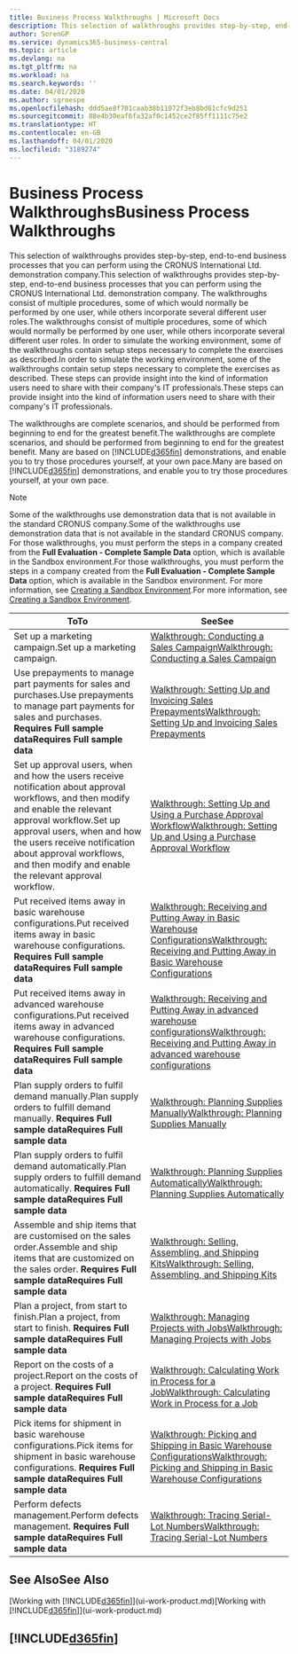 ```yaml
---
title: Business Process Walkthroughs | Microsoft Docs
description: This selection of walkthroughs provides step-by-step, end-to-end business processes that you can perform using the CRONUS International Ltd. demonstration company. The walkthroughs consist of multiple procedures, some of which would normally be performed by one user, while others incorporate several different user roles. In order to simulate the working environment, some of the walkthroughs contain setup steps necessary to complete the exercises as described. These steps can provide insight into the kind of information users need to share with their company's IT professionals.
author: SorenGP
ms.service: dynamics365-business-central
ms.topic: article
ms.devlang: na
ms.tgt_pltfrm: na
ms.workload: na
ms.search.keywords: ''
ms.date: 04/01/2020
ms.author: sgroespe
ms.openlocfilehash: ddd5ae8f701caab38b11072f3eb8bd61cfc9d251
ms.sourcegitcommit: 88e4b30eaf6fa32af0c1452ce2f85ff1111c75e2
ms.translationtype: HT
ms.contentlocale: en-GB
ms.lasthandoff: 04/01/2020
ms.locfileid: "3189274"
---
```

# <a name="business-process-walkthroughs"></a><span data-ttu-id="1cedb-106">Business Process Walkthroughs</span><span class="sxs-lookup"><span data-stu-id="1cedb-106">Business Process Walkthroughs</span></span>
<span data-ttu-id="1cedb-107">This selection of walkthroughs provides step-by-step, end-to-end business processes that you can perform using the CRONUS International Ltd. demonstration company.</span><span class="sxs-lookup"><span data-stu-id="1cedb-107">This selection of walkthroughs provides step-by-step, end-to-end business processes that you can perform using the CRONUS International Ltd. demonstration company.</span></span> <span data-ttu-id="1cedb-108">The walkthroughs consist of multiple procedures, some of which would normally be performed by one user, while others incorporate several different user roles.</span><span class="sxs-lookup"><span data-stu-id="1cedb-108">The walkthroughs consist of multiple procedures, some of which would normally be performed by one user, while others incorporate several different user roles.</span></span> <span data-ttu-id="1cedb-109">In order to simulate the working environment, some of the walkthroughs contain setup steps necessary to complete the exercises as described.</span><span class="sxs-lookup"><span data-stu-id="1cedb-109">In order to simulate the working environment, some of the walkthroughs contain setup steps necessary to complete the exercises as described.</span></span> <span data-ttu-id="1cedb-110">These steps can provide insight into the kind of information users need to share with their company's IT professionals.</span><span class="sxs-lookup"><span data-stu-id="1cedb-110">These steps can provide insight into the kind of information users need to share with their company's IT professionals.</span></span>  

 <span data-ttu-id="1cedb-111">The walkthroughs are complete scenarios, and should be performed from beginning to end for the greatest benefit.</span><span class="sxs-lookup"><span data-stu-id="1cedb-111">The walkthroughs are complete scenarios, and should be performed from beginning to end for the greatest benefit.</span></span> <span data-ttu-id="1cedb-112">Many are based on [!INCLUDE[d365fin](includes/d365fin_md.md)] demonstrations, and enable you to try those procedures yourself, at your own pace.</span><span class="sxs-lookup"><span data-stu-id="1cedb-112">Many are based on [!INCLUDE[d365fin](includes/d365fin_md.md)] demonstrations, and enable you to try those procedures yourself, at your own pace.</span></span>  

> [!NOTE]
> <span data-ttu-id="1cedb-113">Some of the walkthroughs use demonstration data that is not available in the standard CRONUS company.</span><span class="sxs-lookup"><span data-stu-id="1cedb-113">Some of the walkthroughs use demonstration data that is not available in the standard CRONUS company.</span></span> <span data-ttu-id="1cedb-114">For those walkthroughs, you must perform the steps in a company created from the **Full Evaluation - Complete Sample Data** option, which is available in the Sandbox environment.</span><span class="sxs-lookup"><span data-stu-id="1cedb-114">For those walkthroughs, you must perform the steps in a company created from the **Full Evaluation - Complete Sample Data** option, which is available in the Sandbox environment.</span></span> <span data-ttu-id="1cedb-115">For more information, see [Creating a Sandbox Environment](across-how-create-sandbox-environment.md).</span><span class="sxs-lookup"><span data-stu-id="1cedb-115">For more information, see [Creating a Sandbox Environment](across-how-create-sandbox-environment.md).</span></span>

|<span data-ttu-id="1cedb-116">To</span><span class="sxs-lookup"><span data-stu-id="1cedb-116">To</span></span>|<span data-ttu-id="1cedb-117">See</span><span class="sxs-lookup"><span data-stu-id="1cedb-117">See</span></span>|  
|--------|---------|  
|<span data-ttu-id="1cedb-118">Set up a marketing campaign.</span><span class="sxs-lookup"><span data-stu-id="1cedb-118">Set up a marketing campaign.</span></span>|[<span data-ttu-id="1cedb-119">Walkthrough: Conducting a Sales Campaign</span><span class="sxs-lookup"><span data-stu-id="1cedb-119">Walkthrough: Conducting a Sales Campaign</span></span>](walkthrough-conducting-a-sales-campaign.md)|  
|<span data-ttu-id="1cedb-120">Use prepayments to manage part payments for sales and purchases.</span><span class="sxs-lookup"><span data-stu-id="1cedb-120">Use prepayments to manage part payments for sales and purchases.</span></span> <span data-ttu-id="1cedb-121">**Requires Full sample data**</span><span class="sxs-lookup"><span data-stu-id="1cedb-121">**Requires Full sample data**</span></span> |[<span data-ttu-id="1cedb-122">Walkthrough: Setting Up and Invoicing Sales Prepayments</span><span class="sxs-lookup"><span data-stu-id="1cedb-122">Walkthrough: Setting Up and Invoicing Sales Prepayments</span></span>](walkthrough-setting-up-and-invoicing-sales-prepayments.md)|  
|<span data-ttu-id="1cedb-123">Set up approval users, when and how the users receive notification about approval workflows, and then modify and enable the relevant approval workflow.</span><span class="sxs-lookup"><span data-stu-id="1cedb-123">Set up approval users, when and how the users receive notification about approval workflows, and then modify and enable the relevant approval workflow.</span></span>|[<span data-ttu-id="1cedb-124">Walkthrough: Setting Up and Using a Purchase Approval Workflow</span><span class="sxs-lookup"><span data-stu-id="1cedb-124">Walkthrough: Setting Up and Using a Purchase Approval Workflow</span></span>](walkthrough-setting-up-and-using-a-purchase-approval-workflow.md)|  
|<span data-ttu-id="1cedb-125">Put received items away in basic warehouse configurations.</span><span class="sxs-lookup"><span data-stu-id="1cedb-125">Put received items away in basic warehouse configurations.</span></span> <span data-ttu-id="1cedb-126">**Requires Full sample data**</span><span class="sxs-lookup"><span data-stu-id="1cedb-126">**Requires Full sample data**</span></span>|[<span data-ttu-id="1cedb-127">Walkthrough: Receiving and Putting Away in Basic Warehouse Configurations</span><span class="sxs-lookup"><span data-stu-id="1cedb-127">Walkthrough: Receiving and Putting Away in Basic Warehouse Configurations</span></span>](walkthrough-receiving-and-putting-away-in-basic-warehousing.md)|  
|<span data-ttu-id="1cedb-128">Put received items away in advanced warehouse configurations.</span><span class="sxs-lookup"><span data-stu-id="1cedb-128">Put received items away in advanced warehouse configurations.</span></span> <span data-ttu-id="1cedb-129">**Requires Full sample data**</span><span class="sxs-lookup"><span data-stu-id="1cedb-129">**Requires Full sample data**</span></span>|[<span data-ttu-id="1cedb-130">Walkthrough: Receiving and Putting Away in advanced warehouse configurations</span><span class="sxs-lookup"><span data-stu-id="1cedb-130">Walkthrough: Receiving and Putting Away in advanced warehouse configurations</span></span>](walkthrough-receiving-and-putting-away-in-advanced-warehousing.md)|  
|<span data-ttu-id="1cedb-131">Plan supply orders to fulfil demand manually.</span><span class="sxs-lookup"><span data-stu-id="1cedb-131">Plan supply orders to fulfill demand manually.</span></span> <span data-ttu-id="1cedb-132">**Requires Full sample data**</span><span class="sxs-lookup"><span data-stu-id="1cedb-132">**Requires Full sample data**</span></span>|[<span data-ttu-id="1cedb-133">Walkthrough: Planning Supplies Manually</span><span class="sxs-lookup"><span data-stu-id="1cedb-133">Walkthrough: Planning Supplies Manually</span></span>](walkthrough-planning-supplies-manually.md)|  
|<span data-ttu-id="1cedb-134">Plan supply orders to fulfil demand automatically.</span><span class="sxs-lookup"><span data-stu-id="1cedb-134">Plan supply orders to fulfill demand automatically.</span></span> <span data-ttu-id="1cedb-135">**Requires Full sample data**</span><span class="sxs-lookup"><span data-stu-id="1cedb-135">**Requires Full sample data**</span></span>|[<span data-ttu-id="1cedb-136">Walkthrough: Planning Supplies Automatically</span><span class="sxs-lookup"><span data-stu-id="1cedb-136">Walkthrough: Planning Supplies Automatically</span></span>](walkthrough-planning-supplies-automatically.md)|  
|<span data-ttu-id="1cedb-137">Assemble and ship items that are customised on the sales order.</span><span class="sxs-lookup"><span data-stu-id="1cedb-137">Assemble and ship items that are customized on the sales order.</span></span> <span data-ttu-id="1cedb-138">**Requires Full sample data**</span><span class="sxs-lookup"><span data-stu-id="1cedb-138">**Requires Full sample data**</span></span>|[<span data-ttu-id="1cedb-139">Walkthrough: Selling, Assembling, and Shipping Kits</span><span class="sxs-lookup"><span data-stu-id="1cedb-139">Walkthrough: Selling, Assembling, and Shipping Kits</span></span>](walkthrough-selling-assembling-and-shipping-kits.md)|  
|<span data-ttu-id="1cedb-140">Plan a project, from start to finish.</span><span class="sxs-lookup"><span data-stu-id="1cedb-140">Plan a project, from start to finish.</span></span> <span data-ttu-id="1cedb-141">**Requires Full sample data**</span><span class="sxs-lookup"><span data-stu-id="1cedb-141">**Requires Full sample data**</span></span>|[<span data-ttu-id="1cedb-142">Walkthrough: Managing Projects with Jobs</span><span class="sxs-lookup"><span data-stu-id="1cedb-142">Walkthrough: Managing Projects with Jobs</span></span>](walkthrough-managing-projects-with-jobs.md)|  
|<span data-ttu-id="1cedb-143">Report on the costs of a project.</span><span class="sxs-lookup"><span data-stu-id="1cedb-143">Report on the costs of a project.</span></span> <span data-ttu-id="1cedb-144">**Requires Full sample data**</span><span class="sxs-lookup"><span data-stu-id="1cedb-144">**Requires Full sample data**</span></span>|[<span data-ttu-id="1cedb-145">Walkthrough: Calculating Work in Process for a Job</span><span class="sxs-lookup"><span data-stu-id="1cedb-145">Walkthrough: Calculating Work in Process for a Job</span></span>](walkthrough-calculating-work-in-process-for-a-job.md)|  
|<span data-ttu-id="1cedb-146">Pick items for shipment in basic warehouse configurations.</span><span class="sxs-lookup"><span data-stu-id="1cedb-146">Pick items for shipment in basic warehouse configurations.</span></span> <span data-ttu-id="1cedb-147">**Requires Full sample data**</span><span class="sxs-lookup"><span data-stu-id="1cedb-147">**Requires Full sample data**</span></span>|[<span data-ttu-id="1cedb-148">Walkthrough: Picking and Shipping in Basic Warehouse Configurations</span><span class="sxs-lookup"><span data-stu-id="1cedb-148">Walkthrough: Picking and Shipping in Basic Warehouse Configurations</span></span>](walkthrough-picking-and-shipping-in-basic-warehousing.md)|  
|<span data-ttu-id="1cedb-149">Perform defects management.</span><span class="sxs-lookup"><span data-stu-id="1cedb-149">Perform defects management.</span></span> <span data-ttu-id="1cedb-150">**Requires Full sample data**</span><span class="sxs-lookup"><span data-stu-id="1cedb-150">**Requires Full sample data**</span></span>|[<span data-ttu-id="1cedb-151">Walkthrough: Tracing Serial-Lot Numbers</span><span class="sxs-lookup"><span data-stu-id="1cedb-151">Walkthrough: Tracing Serial-Lot Numbers</span></span>](walkthrough-tracing-serial-lot-numbers.md)|  

## <a name="see-also"></a><span data-ttu-id="1cedb-152">See Also</span><span class="sxs-lookup"><span data-stu-id="1cedb-152">See Also</span></span>
<span data-ttu-id="1cedb-153">[Working with [!INCLUDE[d365fin](includes/d365fin_md.md)]](ui-work-product.md)</span><span class="sxs-lookup"><span data-stu-id="1cedb-153">[Working with [!INCLUDE[d365fin](includes/d365fin_md.md)]](ui-work-product.md)</span></span>  

## [!INCLUDE[d365fin](includes/free_trial_md.md)]  
